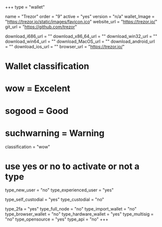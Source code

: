 +++
type = "wallet"

name = "Trezor"
order = "9"
active = "yes"
version = "n/a"
wallet_Image = "https://trezor.io/static/images/favicon.ico"
website_url = "https://trezor.io/"
git_url = "https://github.com/trezor"

download_i686_url = ""
download_x86_64_url = ""
download_win32_url = ""
download_win64_url = ""
download_MacOS_url = ""
download_android_url = ""
download_ios_url = ""
browser_url = "https://trezor.io/"

# Wallet classification
# wow = Excelent
# sogood = Good
# suchwarning = Warning
classification = "wow"

# use yes or no to activate or not a type
type_new_user = "no"
type_experienced_user = "yes"

type_self_custodial = "yes"
type_custodial = "no"

type_2fa = "yes"
type_full_node = "no"
type_import_wallet = "no"
type_browser_wallet = "no"
type_hardware_wallet = "yes"
type_multisig = "no"
type_opensource = "yes"
type_api = "no"
+++